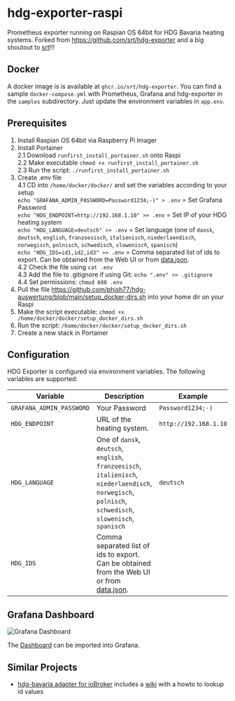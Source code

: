 # hdg-exporter-raspi

Prometheus exporter running on Raspian OS 64bit for HDG Bavaria heating systems. Forked from https://github.com/srt/hdg-exporter and a big shoutout to [srt](https://github.com/srt/hdg-exporter)!!!

## Docker

A docker image is is available at `ghcr.io/srt/hdg-exporter`.
You can find a sample `docker-compose.yml` with Prometheus, Grafana and hdg-exporter in the `samples` subdirectory.
Just update the environment variables in `app.env`.

## Prerequisites
1. Install Raspian OS 64bit via Raspberry Pi Imager
2. Install Portainer<br>
   2.1 Download `runfirst_install_portainer.sh` onto Raspi<br>
   2.2 Make executable `chmod +x runfirst_install_portainer.sh`<br>
   2.3 Run the script: `./runfirst_install_portainer.sh`<br>
4. Create .env file<br>
   4.1 CD into `/home/docker/docker/` and set the variables according to your setup<br>
      `echo "GRAFANA_ADMIN_PASSWORD=Password1234;-)" > .env`  = Set Grafana Password<br>
      `echo "HDG_ENDPOINT=http://192.168.1.10" >> .env`       = Set IP of your HDG heating system<br>
      `echo "HDG_LANGUAGE=deutsch" >> .env`                   = Set language (one of `dansk`, `deutsch`, `english`, `franzoesisch`, `italienisch`, `niederlaendisch`, `norwegisch`, `polnisch`, `schwedisch`, `slowenisch`, `spanisch`)<br>
      `echo "HDG_IDS=id1,id2,id3" >> .env`                    = Comma separated list of ids to export. Can be obtained from the Web UI or from [data.json](data.json). <br>
   4.2 Check the file using `cat .env`<br>
   4.3 Add the file to .gitignore if using Git: `echo ".env" >> .gitignore`<br>
   4.4 Set permissions: `chmod 600 .env`<br>
4. Pull the file https://github.com/phish77/hdg-auswertung/blob/main/setup_docker-dirs.sh into your home dir on your Raspi
5. Make the script executable: `chmod +x /home/docker/docker/setup_docker_dirs.sh`
6. Run the script: `/home/docker/docker/setup_docker_dirs.sh`
7. Create a new stack in Portainer


## Configuration

HDG Exporter is configured via environment variables. The following variables are supported:

| Variable                  | Description                                                                                                                                              | Example               |
| ------------------------- | -------------------------------------------------------------------------------------------------------------------------------------------------------- | --------------------- |
| `GRAFANA_ADMIN_PASSWORD`  | Your Password                                                                                                                                            | `Password1234;-)`     |
| `HDG_ENDPOINT`            | URL of the heating system.                                                                                                                               | `http://192.168.1.10` |
| `HDG_LANGUAGE`            | One of `dansk`, `deutsch`, `english`, `franzoesisch`, `italienisch`, `niederlaendisch`, `norwegisch`, `polnisch`, `schwedisch`, `slowenisch`, `spanisch` | `deutsch`             |
| `HDG_IDS`                 | Comma separated list of ids to export. Can be obtained from the Web UI or from [data.json](data.json).                                                   |                       |

## Grafana Dashboard

![Grafana Dashboard](grafana/dashboard.png)

The [Dashboard](sample/grafana/provisioning/dashboards/HDG.json) can be imported into Grafana.

## Similar Projects

- [hdg-bavaria adapter for ioBroker](https://github.com/SteMaker/ioBroker.hdg-bavaria) includes a [wiki](https://github.com/SteMaker/ioBroker.hdg-bavaria/wiki) with a howto to lookup id values
